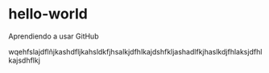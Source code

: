 # hello-world
Aprendiendo a usar GitHub

wqehfslajdflñjkashdfljkahsldkfjhsalkjdfhlkajdshfkljashadlfkjhaslkdjfhlaksjdfhlkajsdhflkj
